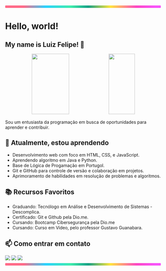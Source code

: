 <img src="https://github.com/LuizFelipeCouto/LuizFelipeCouto/blob/main/lineBar.png" width="100%" height="8px"/>


# Hello, world!
## My name is Luiz Felipe! 👋

<div align="center">  
  
  <img width="49%" height="195px" src="https://github-readme-stats.vercel.app/api?username=LuizFelipeCouto&show_icons=true&count_private=true&title_color=80F7D4&icon_color=9d00ff&text_color=c9d1d9&bg_color=0d1117&border_color=fff0" /> 
  
  <img width="41%" height="195px" src="https://github-readme-stats.vercel.app/api/top-langs/?username=LuizFelipeCouto&layout=compact&title_color=80F7D4&text_color=fff&bg_color=0d1117&border_color=fff0" />
  
</div>

Sou um entusiasta da programação em busca de oportunidades para aprender e contribuir.

## 🌱 Atualmente, estou aprendendo

- Desenvolvimento web com foco em HTML, CSS, e JavaScript.
- Aprendendo algoritmo em Java e Python.
- Base de Lógica de Progamação em Portugol.
- Git e GitHub para controle de versão e colaboração em projetos.
- Aprimoramento de habilidades em resolução de problemas e algoritmos.

## 📚 Recursos Favoritos
- Graduando: Tecnólogo em Análise e Desenvolvimento de Sistemas - Descomplica.
- Certificado: Git e Github pela Dio.me.
- Cursando: Bootcamp Cibersegurança pela Dio.me
- Cursando: Curso em Vídeo, pelo professor Gustavo Guanabara.


## 📫 Como entrar em contato
<div> 
  <a href="https://www.instagram.com/felipecouto_0/" target="_blank"><img src="https://img.shields.io/badge/-Instagram-%23E4405F?style=for-the-badge&logo=instagram&logoColor=white" target="_blank"></a>
  <a href="luisfelipeaparecido880@gmail.com"><img src="https://img.shields.io/badge/-Gmail-%23333?style=for-the-badge&logo=gmail&logoColor=white" target="_blank"></a>
  <a href="(https://www.linkedin.com/in/luiz-felipe-aparecido-do-couto-12080315a)" target="_blank"><img src="https://img.shields.io/badge/-LinkedIn-%230077B5?style=for-the-badge&logo=linkedin&logoColor=white" target="_blank"></a> 
  
</div>


<img src="https://github.com/LuizFelipeCouto/LuizFelipeCouto/blob/main/lineBar.png" width="100%" height="8px"/>
